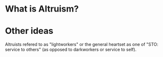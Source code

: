 # What is Altruism?





# Other ideas
Altruists refered to as "lightworkers" or the general heartset as one of "STO: service to others" (as opposed to darkworkers or service to self).